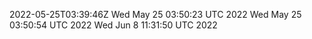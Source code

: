 2022-05-25T03:39:46Z
Wed May 25 03:50:23 UTC 2022
Wed May 25 03:50:54 UTC 2022
Wed Jun  8 11:31:50 UTC 2022
